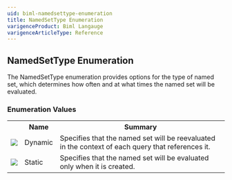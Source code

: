 ```yaml
---
uid: biml-namedsettype-enumeration
title: NamedSetType Enumeration
varigenceProduct: Biml Langauge
varigenceArticleType: Reference
---
```


## NamedSetType Enumeration<div class="LanguageSummary"><div class ="SummaryItem">The NamedSetType enumeration provides options for the type of named set, which determines how often and at what times the named set will be evaluated.</div></div><div class="EnumValueGroup">### Enumeration Values<table id="EnumValue" class="MemberList"><tbody><tr><th class="MemberTypeIconColumnHeader">&nbsp;</th><th class="MemberNameColumnHeader">Name</th><th class="MemberSummaryColumnHeader">Summary</th></tr><tr class="cd0"><td align="center" class="MemberTypeIcon"><img src="enumValue.png"></img></td><td class="MemberName">Dynamic</td><td class="MemberSummary"><div class ="SummaryItem">Specifies that the named set will be reevaluated in the context of each query that references it.</div></td></tr><tr class="cd1"><td align="center" class="MemberTypeIcon"><img src="enumValue.png"></img></td><td class="MemberName">Static</td><td class="MemberSummary"><div class ="SummaryItem">Specifies that the named set will be evaluated only when it is created.</div></td></tr></tbody></table></div>